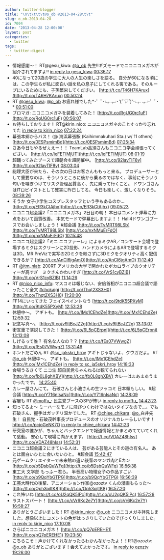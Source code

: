 ```yaml
---
author: twitter-blogger
title: "\n\t\t\t\t@o_ob @2013-04-28\t\t"
slug: o_ob-2013-04-28
id: 7004
date: '2013-04-28 12:00:00'
layout: post
categories:
  - twitter
tags:
  - twitter-digest
---
```


*   情報感謝～！ RT@gesu_kiwa: [@o_ob](http://twitter.com/o_ob) 先生!!ギズモードでニコニコメガネが紹介されてますよ!! [in reply to gesu_kiwa](http://twitter.com/gesu_kiwa/statuses/327978801004949504) [00:36:17](http://twitter.com/o_ob/statuses/328170747136729088)
*   40になって20歳の学生に大人の人生の楽しさを語る。 自分が60になる頃には、この学生らが私に面白い話を私の息子にしてくれる筈である。そのループにいるためにも、子孫繁栄してください。 [http://t.co/T46H7KArux](http://t.co/T46H7KArux) [00:50:24](http://twitter.com/o_ob/statuses/328174298663636994)
*   RT [@gesu_kiwa](http://twitter.com/gesu_kiwa): [@o_ob](http://twitter.com/o_ob) お疲れ様でした*･゜ﾟ･*:.｡..｡.:*･'(*ﾟ▽ﾟ*)'･*:.｡. .｡.:*･゜ﾟ･* [00:51:00](http://twitter.com/o_ob/statuses/328174448773578753)
*   ブロマガ: ニコニコメガネを装着してみた！ [http://t.co/RgUG0rc1uF](http://t.co/RgUG0rc1uF) [00:56:07](http://twitter.com/o_ob/statuses/328175734730403840)
*   お待ちしております！ RT@kirin_nico: ニコニコメガネのことすっかり忘れてた [in reply to kirin_nico](http://twitter.com/kirin_nico/statuses/328175977752571905) [07:22:24](http://twitter.com/o_ob/statuses/328272948806942720)
*   幕張本郷からバス！ (@ 海浜幕張駅 (Kaihimmakuhari Sta.) w/ 11 others) [http://t.co/0ESPsmimBd](http://t.co/0ESPsmimBd) [07:25:34](http://twitter.com/o_ob/statuses/328273744328007680)
*   さあ今日もやるぜぇえー！！ TeamLab高須さんもニコニコ学会頑張ってください。 [http://t.co/ieFETIMjUT](http://t.co/ieFETIMjUT) [08:01:19](http://twitter.com/o_ob/statuses/328282742380961792)
*   超踊ってみたブースで超朝会を超開催中。 [http://t.co/92lavTlF8y](http://t.co/92lavTlF8y) [08:03:04](http://twitter.com/o_ob/statuses/328283180782198784)
*   総理大臣が来たら、その次の日はお客さんももっと来る。 プロデューサーとして重要なのは、そういうところに後から乗るのではなく、事前にそういう匂いを嗅ぎつけてリスク管理品質高く、先に乗って行くこと。 ドワンゴさんはITロビイストとして確実に昨日してる。 今日も楽しく、激しくなりそう。 [08:39:26](http://twitter.com/o_ob/statuses/328292332384419840)
*   そうか 女子小学生コスプレスタッフという手もあるのか... [http://t.co/ER3kCtAjhx](http://t.co/ER3kCtAjhx) [09:05:23](http://twitter.com/o_ob/statuses/328298864543150081)
*   ニコニコ超会議2「ニコニコメガネ」2日目の朝！ 本日はコメント弾幕に力点をおいて画質改善。 本気モードで弾幕出しますよ！！ Hall4ドワンゴブースでお会いしましょう！ #超会議 [http://t.co/TvMRT98LSb](http://t.co/TvMRT98LSb) [http://t.co/nxNMuErFdO](http://t.co/nxNMuErFdO) [10:15:48](http://twitter.com/o_ob/statuses/328316584303153152)
*   ニコニコ超会議2「ミニ ニコファーレ」によるミクAR／コンサート会場で登場するミクはスクリーンに2D投影、ハンドカメラによるARで登場するミクは3D。MR PreVizで実写の2Dミクを映さずに3Dミクをクオリティ高く配信できるか？ [http://t.co/AnCI6jgAmO](http://t.co/AnCI6jgAmO) [11:12:40](http://twitter.com/o_ob/statuses/328330897868873728)
*   RT [@itm_nlab](http://twitter.com/itm_nlab): 200RT アメリカの大学で開かれたボカロライブのクオリティーが高すぎ　ミクさんかわいすぎ [http://t.co/VrS1cyBZIB](http://t.co/VrS1cyBZIB) [11:14:26](http://twitter.com/o_ob/statuses/328331339789119489)
*   RT [@nico_nico_info](http://twitter.com/nico_nico_info): マスコミは報じない、安倍首相がニコニコ超会議で語ったこと全文 [#chokaigi](http://search.twitter.com/search?q=%23chokaigi) [http://t.co/Thqt2XS3H0](http://t.co/Thqt2XS3H0) [11:20:00](http://twitter.com/o_ob/statuses/328332740799889408)
*   FF14にいってきた フェイスペイントなう [http://t.co/9tdK55PXyM](http://t.co/9tdK55PXyM) [12:53:28](http://twitter.com/o_ob/statuses/328356262075052032)
*   休憩中～。 アギトも。 [http://t.co/IMx1CEhdZe](http://t.co/IMx1CEhdZe) [12:59:32](http://twitter.com/o_ob/statuses/328357791179882496)
*   記念写真～。 [http://t.co/v9ltBcJZ2g](http://t.co/v9ltBcJZ2g) [13:13:07](http://twitter.com/o_ob/statuses/328361208287744000)
*   街宣車で演説してきた！ [http://t.co/6L5pCErpni](http://t.co/6L5pCErpni) [13:13:08](http://twitter.com/o_ob/statuses/328361214004576256)
*   しげるって誰？ 有名な人なの？？ [http://t.co/fEs07VWwgZ](http://t.co/fEs07VWwgZ) [13:31:46](http://twitter.com/o_ob/statuses/328365901718118400)
*   ホントだごめん RT [@sc_ja5skri_hrpy](http://twitter.com/sc_ja5skri_hrpy) アギトじゃないよ、クウガだよ。 RT [@o_ob](http://twitter.com/o_ob) 休憩中～。 アギトも。 [http://t.co/IMx1CEhdZe](http://t.co/IMx1CEhdZe) [in reply to sc_ja5skri_hrpy](http://twitter.com/sc_ja5skri_hrpy/statuses/328363196354285568) [14:18:33](http://twitter.com/o_ob/statuses/328377677604061184)
*   会場うるさくて ニコ生 超自民党ちゃんねるは観てられない [http://t.co/fb0L8ghXBV](http://t.co/fb0L8ghXBV) カレーはまあまあうまかったです。 [14:25:40](http://twitter.com/o_ob/statuses/328379467733020672)
*   カレー屋さんにて。 石破さんと小池さんの生ツッコミ 日本頼もしい。 #超会議 [http://t.co/Y716nIsaNc](http://t.co/Y716nIsaNc) [14:28:09](http://twitter.com/o_ob/statuses/328380090700419072)
*   客層も RT [@moffu_](http://twitter.com/moffu_): 民主党ブースのSPが怖い [in reply to moffu_](http://twitter.com/moffu_/statuses/328366230236983296) [14:42:23](http://twitter.com/o_ob/statuses/328383672417923072)
*   知ってるよ～ ミーハーなモノに飛びつくわけではないタイプなので...。でも石破さん、握手はガッチリ温かでした。 RT [@chiee_chikara](http://twitter.com/chiee_chikara): [@o_](http://twitter.com/o_)白井先生！ 自民党・石破茂幹事長プロデュースのオリジナルカレーらしいです！http://t.co/pcjoGeNK7O [in reply to chiee_chikara](http://twitter.com/chiee_chikara/statuses/328381246575099906) [14:42:23](http://twitter.com/o_ob/statuses/328383672677974016)
*   研究室の誰かが、ちゃんとバックエンドで報道情報とかまとめてていてくれて感動。 安心して現場に向かえます。 [http://t.co/VDAZ48hIss](http://t.co/VDAZ48hIss) [14:52:31](http://twitter.com/o_ob/statuses/328386223297138690)
*   ニコニコ超会議２にきている人は、 芸がある芸能人とその道の有名人。 あとは面白いひとに会いたいひと。 #超会議 [15:42:47](http://twitter.com/o_ob/statuses/328398872768557057)
*   元ゲームクリエイターで未来館の遠い後輩のマンガ肉とEカン [http://t.co/b5DsbQuWFq](http://t.co/b5DsbQuWFq) [16:56:38](http://twitter.com/o_ob/statuses/328417459612823552)
*   東工大 文学部 もっふー君ら。 半音高い物理女子の作品すごい [http://t.co/b9QqYbGTPG](http://t.co/b9QqYbGTPG) [16:56:39](http://twitter.com/o_ob/statuses/328417460556541952)
*   工芸大時代の後輩、アニメーション作家@ozoztv くんの漫画もらった～ [http://t.co/Oph3ojltK8](http://t.co/Oph3ojltK8) [16:57:20](http://twitter.com/o_ob/statuses/328417632183283713)
*   これ怖いね [http://t.co/oU2qQK5IPc](http://t.co/oU2qQK5IPc) [16:57:29](http://twitter.com/o_ob/statuses/328417670959611904)
*   ラストスパート！ [http://t.co/cVr6Kc2e7Y](http://t.co/cVr6Kc2e7Y) [16:58:27](http://twitter.com/o_ob/statuses/328417913520418816)
*   ありがとうございました！RT [@kirin_nico](http://twitter.com/kirin_nico): [@o_ob](http://twitter.com/o_ob) ニコニコメガネ拝見しました。想像以上にコメントの色がはっきりしていたのでびっくりしました。 [in reply to kirin_nico](http://twitter.com/kirin_nico/statuses/328402248025653248) [17:10:08](http://twitter.com/o_ob/statuses/328420857577877504)
*   さらばニコニコメガネ！ [http://t.co/pQ7pEREHE1](http://t.co/pQ7pEREHE1) [19:23:50](http://twitter.com/o_ob/statuses/328454501583446016)
*   こちらこそ！声かけてくれなかったらわかんなかったよ！！RT@ozoztv: [@o_ob](http://twitter.com/o_ob) ありがとございます！会えてよかったです。 [in reply to ozoztv](http://twitter.com/ozoztv/statuses/328445724771639296) [19:26:00](http://twitter.com/o_ob/statuses/328455046410944512)